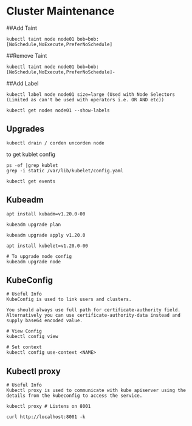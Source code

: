 # Cluster Maintenance 

##Add Taint
```shell
kubectl taint node node01 bob=bob:[NoSchedule,NoExecute,PreferNoSchedule]
```

##Remove Taint
```shell
kubectl taint node node01 bob=bob:[NoSchedule,NoExecute,PreferNoSchedule]-
```
##Add Label
```shell
kubectl label node node01 size=large (Used with Node Selectors (Limited as can't be used with operators i.e. OR AND etc))
```

```shell
kubectl get nodes node01 --show-labels
```

## Upgrades
```shell
kubectl drain / corden uncorden node
```


to get kublet config

```shell
ps -ef |grep kublet 
grep -i static /var/lib/kubelet/config.yaml

kubectl get events
```

## Kubeadm
```shell
apt install kubadm=v1.20.0-00
```
```shell
kubeadm upgrade plan
```
```shell
kubeadm upgrade apply v1.20.0
```
```shell
apt install kubelet=v1.20.0-00
```

```shell
# To upgrade node config
kubeadm upgrade node
```
## KubeConfig
```shell
# Useful Info
KubeConfig is used to link users and clusters.

You should always use full path for certificate-authority field.
Alternatively you can use certificate-authority-data instead and supply base64 encoded value.

# View Config
kubectl config view

# Set context
kubectl config use-context <NAME>
```

## Kubectl proxy
```shell
# Useful Info
Kubectl proxy is used to communicate with kube apiserver using the details from the kubeconfig to access the service.

kubectl proxy # Listens on 8001

curl http://localhost:8001 -k
```

